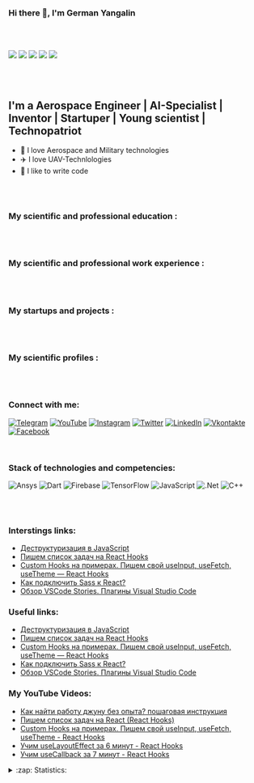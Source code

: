 ### Hi there 👋, I'm German Yangalin
<br />
<br />


![](https://komarev.com/ghpvc/?username=your-github-username)
![](https://img.shields.io/github/followers/German399?style=social)
![](https://img.shields.io/twitter/follow/german_nanoengi?style=social)
![](https://img.shields.io/youtube/channel/views/UCAHKAxFM54xKP_-E38tZEuQ?style=social)
![](https://img.shields.io/twitter/url?style=social&url=https%3A%2F%2Ftwitter.com%2Fgerman_nanoengi)

<br />
<br />

## I'm a Aerospace Engineer | AI-Specialist | Inventor | Startuper | Young scientist | Technopatriot

- 🚀 I love Aerospace and Military technologies
- ✈️ I love UAV-Technlologies
- 💪 I like to write code
  

<br />
<br />


### My scientific and professional education :




<br />
<br />


### My scientific and professional work experience :


<br />
<br />


### My startups and projects :


<br />
<br />


### My scientific profiles :


<br />
<br />



### Connect with me:
[![Telegram](https://img.shields.io/badge/-Telegram-090909?style=for-the-badge&logo=telegram&logoColor=27A0D9)](https://t.me/german2035)
[![YouTube](https://img.shields.io/badge/-YouTube-090909?style=for-the-badge&logo=YouTube&logoColor=FF0000)](https://www.youtube.com/channel/UCAHKAxFM54xKP_-E38tZEuQ)
[![Instagram](https://img.shields.io/badge/-Instagram-090909?style=for-the-badge&logo=instagram&logoColor=B4068E)](https://www.instagram.com/german_olympiad2035/?r=nametag)
[![Twitter](https://img.shields.io/badge/-Twitter-090909?style=for-the-badge&logo=Twitter&logoColor=1C9DEB)](https://twitter.com/german_nanoengi)
[![LinkedIn](https://img.shields.io/badge/-LinkedIn-090909?style=for-the-badge&logo=linkedin&logoColor=007BB6)](https://www.linkedin.com/in/german-iangalin-180a14209/)
[![Vkontakte](https://img.shields.io/badge/-Vkontakte-090909?style=for-the-badge&logo=Vk&logoColor=4F7DB3)](https://vk.com/nanoengineer35)
[![Facebook](https://img.shields.io/badge/-Facebook-090909?style=for-the-badge&logo=Facebook&logoColor=1195F5)](https://www.facebook.com/people/%D0%93%D0%B5%D1%80%D0%BC%D0%B0%D0%BD-%D0%AF%D0%BD%D0%B3%D0%B0%D0%BB%D0%B8%D0%BD/100047030895039/)

<br />

### Stack of technologies and competencies:
![Ansys](https://img.shields.io/badge/-Ansys-090909?style=for-the-badge&logo=Ansys&logoColor=f7f50a)
![Dart](https://img.shields.io/badge/-Dart-090909?style=for-the-badge&logo=dart&logoColor=097CDB)
![Firebase](https://img.shields.io/badge/-Firebase-090909?style=for-the-badge&logo=firebase&logoColor=F8C52C)
![TensorFlow](https://img.shields.io/badge/-TensorFlow-090909?style=for-the-badge&logo=tensorflow&logoColor=F88C00)
![JavaScript](https://img.shields.io/badge/-JavaScript-090909?style=for-the-badge&logo=JavaScript&logoColor=E9D54D)
![.Net](https://img.shields.io/badge/-Framework-090909?style=for-the-badge&logo=.net&logoColor=E5D3FF)
![C++](https://img.shields.io/badge/-C++-090909?style=for-the-badge&logo=C%2b%2b&logoColor=6296CC)


<br />
<br />

### Interstings links:
<!-- BLOG-POST-LIST:START -->
- [Деструктуризация в JavaScript](https://webtricks-master.ru/javascript/destrukturizatsiya-v-javascript/)
- [Пишем список задач на React Hooks](https://webtricks-master.ru/react-hooks/pishem-spisok-zadach-na-react-hooks/)
- [Custom Hooks на примерах. Пишем свой useInput, useFetch, useTheme — React Hooks](https://webtricks-master.ru/react-hooks/custom-hooks-na-primerah-pishem-svoj-useinput-usefetch-usetheme-react-hooks/)
- [Как подключить Sass к React?](https://webtricks-master.ru/beginners/kak-podklyuchit-sass-k-react/)
- [Обзор VSCode Stories. Плагины Visual Studio Code](https://webtricks-master.ru/novosti-it/obzor-vscode-stories-plaginy-visual-studio-code/)
<!-- BLOG-POST-LIST:END -->

### Useful links:
<!-- BLOG-POST-LIST:START -->
- [Деструктуризация в JavaScript](https://webtricks-master.ru/javascript/destrukturizatsiya-v-javascript/)
- [Пишем список задач на React Hooks](https://webtricks-master.ru/react-hooks/pishem-spisok-zadach-na-react-hooks/)
- [Custom Hooks на примерах. Пишем свой useInput, useFetch, useTheme — React Hooks](https://webtricks-master.ru/react-hooks/custom-hooks-na-primerah-pishem-svoj-useinput-usefetch-usetheme-react-hooks/)
- [Как подключить Sass к React?](https://webtricks-master.ru/beginners/kak-podklyuchit-sass-k-react/)
- [Обзор VSCode Stories. Плагины Visual Studio Code](https://webtricks-master.ru/novosti-it/obzor-vscode-stories-plaginy-visual-studio-code/)
<!-- BLOG-POST-LIST:END -->

### My YouTube Videos:
<!-- YOUTUBE:START -->
- [Как найти работу джуну без опыта? пошаговая инструкция](https://www.youtube.com/watch?v=DzyKrIBHln8)
- [Пишем список задач на React &lpar;React Hooks&rpar;](https://www.youtube.com/watch?v=XwIiBXZ41Os)
- [Custom Hooks на примерах. Пишем свой useInput, useFetch, useTheme - React Hooks](https://www.youtube.com/watch?v=VFefv_YSGfY)
- [Учим useLayoutEffect за 6 минут - React Hooks](https://www.youtube.com/watch?v=KaaH6cra2lo)
- [Учим useCallback за 7 минут - React Hooks](https://www.youtube.com/watch?v=AqCkWH4ws1Y)
<!-- YOUTUBE:END -->

<details>
  <summary>:zap: Statistics:</summary>
   <img align="left" alt="codeSTACKr's GitHub Stats" src="https://github-readme-stats.vercel.app/api/top-langs/?username=German399&langs_count=8&layout=compact" />
    <br />
    <img align="left" alt="codeSTACKr's GitHub Stats" src="https://github-readme-stats.vercel.app/api?username=German399&show_icons=true" />
</details>

